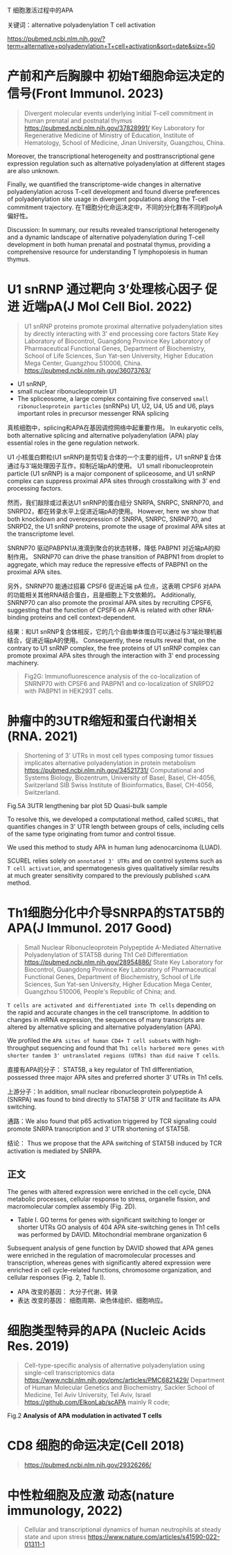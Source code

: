 T 细胞激活过程中的APA


关键词：alternative polyadenylation T cell activation

https://pubmed.ncbi.nlm.nih.gov/?term=alternative+polyadenylation+T+cell+activation&sort=date&size=50





# 产前和产后胸腺中 初始T细胞命运决定的信号(Front Immunol. 2023)
> Divergent molecular events underlying initial T-cell commitment in human prenatal and postnatal thymus
> https://pubmed.ncbi.nlm.nih.gov/37828991/
> Key Laboratory for Regenerative Medicine of Ministry of Education, Institute of Hematology, School of Medicine, Jinan University, Guangzhou, China.

Moreover, the transcriptional heterogeneity and posttranscriptional gene expression regulation such as alternative polyadenylation at different stages are also unknown.

Finally, we quantified the transcriptome-wide changes in alternative polyadenylation across T-cell development and found diverse preferences of polyadenylation site usage in divergent populations along the T-cell commitment trajectory.
在T细胞分化命运决定中，不同的分化群有不同的polyA偏好性。

Discussion: In summary, our results revealed transcriptional heterogeneity and a dynamic landscape of alternative polyadenylation during T-cell development in both human prenatal and postnatal thymus, providing a comprehensive resource for understanding T lymphopoiesis in human thymus.








# U1 snRNP 通过靶向 3’处理核心因子 促进 近端pA(J Mol Cell Biol. 2022)
> U1 snRNP proteins promote proximal alternative polyadenylation sites by directly interacting with 3' end processing core factors
> State Key Laboratory of Biocontrol, Guangdong Province Key Laboratory of Pharmaceutical Functional Genes, Department of Biochemistry, School of Life Sciences, Sun Yat-sen University, Higher Education Mega Center, Guangzhou 510006, China.
> https://pubmed.ncbi.nlm.nih.gov/36073763/

- U1 snRNP, 
- small nuclear ribonucleoprotein U1
- The spliceosome, a large complex containing five conserved `small ribonucleoprotein particles` (snRNPs) U1, U2, U4, U5 and U6, plays important roles in precursor messenger RNA splicing

真核细胞中，splicing和APA在基因调控网络中起重要作用。
In eukaryotic cells, both alternative splicing and alternative polyadenylation (APA) play essential roles in the gene regulation network. 

U1 小核蛋白颗粒(U1 snRNP)是剪切复合体的一个主要的组件，U1 snRNP复合体通过与3'端处理因子互作，抑制近端pA的使用。
U1 small ribonucleoprotein particle (U1 snRNP) is a major component of spliceosome, and U1 snRNP complex can suppress proximal APA sites through crosstalking with 3' end processing factors.

然而，我们敲除或过表达U1 snRNP的蛋白组分 SNRPA, SNRPC, SNRNP70, and SNRPD2，都在转录水平上促进近端pA的使用。
However, here we show that both knockdown and overexpression of SNRPA, SNRPC, SNRNP70, and SNRPD2, the U1 snRNP proteins, promote the usage of proximal APA sites at the transcriptome level. 

SNRNP70 驱动PABPN1从液滴到聚合的状态转移，降低 PABPN1 对近端pA的抑制作用。
SNRNP70 can drive the phase transition of PABPN1 from droplet to aggregate, which may reduce the repressive effects of PABPN1 on the proximal APA sites. 

另外，SNRNP70 能通过招募 CPSF6 促进近端 pA 位点，这表明 CPSF6 对APA的功能相关其他RNA结合蛋白，且是细胞上下文依赖的。
Additionally, SNRNP70 can also promote the proximal APA sites by recruiting CPSF6, suggesting that the function of CPSF6 on APA is related with other RNA-binding proteins and cell context-dependent.


结果：和U1 snRNP复合体相反，它的几个自由单体蛋白可以通过与3’端处理机器结合，促进近端pA的使用。
Consequently, these results reveal that, on the contrary to U1 snRNP complex, the free proteins of U1 snRNP complex can promote proximal APA sites through the interaction with 3' end processing machinery.

> Fig2G: Immunofluorescence analysis of the co-localization of SNRNP70 with CPSF6 and PABPN1 and co-localization of SNRPD2 with PABPN1 in HEK293T cells.








# 肿瘤中的3UTR缩短和蛋白代谢相关(RNA. 2021)
> Shortening of 3' UTRs in most cell types composing tumor tissues implicates alternative polyadenylation in protein metabolism
> https://pubmed.ncbi.nlm.nih.gov/34521731/
> Computational and Systems Biology, Biozentrum, University of Basel, Basel, CH-4056, Switzerland SIB Swiss Institute of Bioinformatics, Basel, CH-4056, Switzerland.

Fig.5A 3UTR lengthening bar plot
	5D Quasi-bulk sample

To resolve this, we developed a computational method, called `SCUREL`, that quantifies changes in 3' UTR length between groups of cells, including cells of the same type originating from tumor and control tissue. 

We used this method to study APA in human lung adenocarcinoma (LUAD). 

SCUREL relies solely on `annotated 3' UTRs` and on control systems such as `T cell activation`, and spermatogenesis gives qualitatively similar results at much greater sensitivity compared to the previously published `scAPA` method.










# Th1细胞分化中介导SNRPA的STAT5B的APA(J Immunol. 2017 Good)
> Small Nuclear Ribonucleoprotein Polypeptide A-Mediated Alternative Polyadenylation of STAT5B during Th1 Cell Differentiation
> https://pubmed.ncbi.nlm.nih.gov/28954886/
> State Key Laboratory for Biocontrol, Guangdong Province Key Laboratory of Pharmaceutical Functional Genes, Department of Biochemistry, School of Life Sciences, Sun Yat-sen University, Higher Education Mega Center, Guangzhou 510006, People's Republic of China; and.

`T cells are activated and differentiated into Th cells` depending on the rapid and accurate changes in the cell transcriptome. In addition to changes in mRNA expression, the sequences of many transcripts are altered by alternative splicing and alternative polyadenylation (APA). 

We profiled the `APA sites of human CD4+ T cell subsets` with high-throughput sequencing and found that `Th1 cells harbored more genes with shorter tandem 3' untranslated regions (UTRs) than did naive T cells`.

直接有APA的分子： STAT5B, a key regulator of Th1 differentiation, possessed three major APA sites and preferred shorter 3' UTRs in Th1 cells. 

上游分子：In addition, small nuclear ribonucleoprotein polypeptide A (SNRPA) was found to bind directly to STAT5B 3' UTR and facilitate its APA switching. 

通路：We also found that p65 activation triggered by TCR signaling could promote SNRPA transcription and 3' UTR shortening of STAT5B.

结论： Thus we propose that the APA switching of STAT5B induced by TCR activation is mediated by SNRPA.


## 正文

The genes with altered expression were enriched in the cell cycle, DNA metabolic processes, cellular response to stress, organelle fission, and macromolecular complex assembly (Fig. 2D).


- Table I. GO terms for genes with significant switching to longer or shorter UTRs
GO analysis of 404 APA site-switching genes in Th1 cells was performed by DAVID.
Mitochondrial membrane organization 6

Subsequent analysis of gene function by DAVID showed that APA genes were enriched in the regulation of macromolecular processes and transcription, whereas genes with significantly altered expression were enriched in cell cycle–related functions, chromosome organization, and cellular responses (Fig. 2, Table I).

- APA 改变的基因： 大分子代谢、转录
- 表达 改变的基因： 细胞周期、染色体组织、细胞响应。








# 细胞类型特异的APA (Nucleic Acids Res. 2019)
> Cell-type-specific analysis of alternative polyadenylation using single-cell transcriptomics data
> https://www.ncbi.nlm.nih.gov/pmc/articles/PMC6821429/
> Department of Human Molecular Genetics and Biochemistry, Sackler School of Medicine, Tel Aviv University, Tel Aviv, Israel
> https://github.com/ElkonLab/scAPA mainly R code;

Fig.2
**Analysis of APA modulation in activated T cells**







# CD8 细胞的命运决定(Cell 2018)
> https://pubmed.ncbi.nlm.nih.gov/29326266/


# 中性粒细胞及应激 动态(nature immunology, 2022)
> Cellular and transcriptional dynamics of human neutrophils at steady state and upon stress
> https://www.nature.com/articles/s41590-022-01311-1


